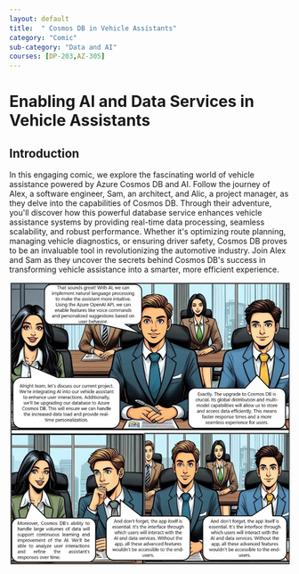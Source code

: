 ```yaml
---
layout: default
title:  " Cosmos DB in Vehicle Assistants"
category: "Comic"
sub-category: "Data and AI"
courses: [DP-203,AZ-305]
---
```


# Enabling AI and Data Services in Vehicle Assistants

## Introduction
In this engaging comic, we explore the fascinating world of vehicle assistance powered by Azure Cosmos DB and AI. Follow the journey of Alex, a software engineer, Sam, an architect, and Alic, a project manager, as they delve into the capabilities of Cosmos DB. Through their adventure, you'll discover how this powerful database service enhances vehicle assistance systems by providing real-time data processing, seamless scalability, and robust performance. Whether it's optimizing route planning, managing vehicle diagnostics, or ensuring driver safety, Cosmos DB proves to be an invaluable tool in revolutionizing the automotive industry. Join Alex and Sam as they uncover the secrets behind Cosmos DB's success in transforming vehicle assistance into a smarter, more efficient experience.

<a href="./images/cosmos1.jpg" download>
  <img src="./images/cosmos1.jpg" alt="Cosmos DB in Vehicle Assistants">
</a>
